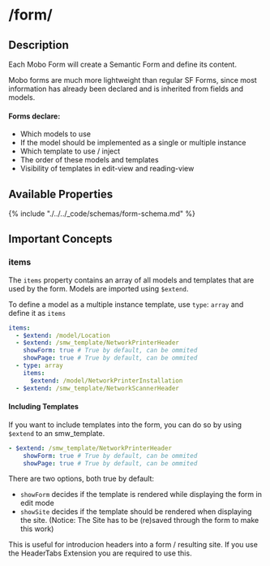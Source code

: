 # /form/
## Description
Each Mobo Form will create a Semantic Form and define its content.

Mobo forms are much more lightweight than regular SF Forms,
since most information has already been declared and is inherited from fields and models.

#### Forms declare:
* Which models to use
* If the model should be implemented as a single or multiple instance
* Which template to use / inject
* The order of these models and templates
* Visibility of templates in edit-view and reading-view

## Available Properties
{% include "./../../_code/schemas/form-schema.md" %}

## Important Concepts
### items
The `items` property contains an array of all models and templates that are used by the form.
Models are imported using `$extend`.

To define a model as a multiple instance template, use `type`: `array` and define it as `items`
```yaml
items:
  - $extend: /model/Location
  - $extend: /smw_template/NetworkPrinterHeader
    showForm: true # True by default, can be ommited
    showPage: true # True by default, can be ommited
  - type: array
    items:
      $extend: /model/NetworkPrinterInstallation
  - $extend: /smw_template/NetworkScannerHeader
```

#### Including Templates
If you want to include templates into the form, you can do so by using `$extend` to an smw_template.

```yaml
- $extend: /smw_template/NetworkPrinterHeader
    showForm: true # True by default, can be ommited
    showPage: true # True by default, can be ommited
```

There are two options, both true by default:

* `showForm` decides if the template is rendered while displaying the form in edit mode
* `showSite` decides if the template should be rendered when displaying the site. (Notice: The Site has to be (re)saved through the form to make this work)

This is useful for introducion headers into a form / resulting site. If you use the HeaderTabs Extension you are required to use this.
